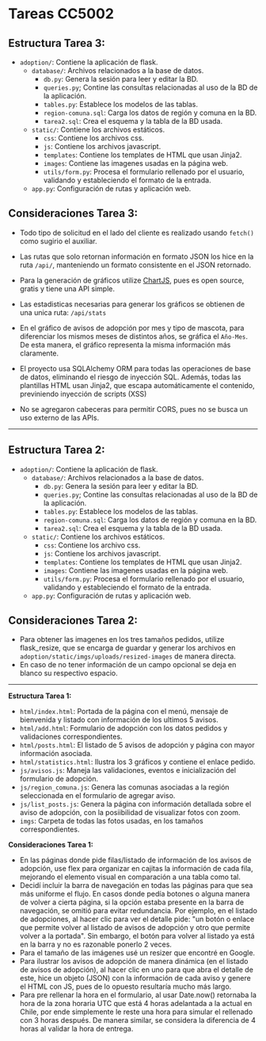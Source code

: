 # Tareas CC5002

## Estructura Tarea 3:
- `adoption/`: Contiene la aplicación de flask.
  - `database/`: Archivos relacionados a la base de datos.
    - `db.py`: Genera la sesión para leer y editar la BD.
    - `queries.py`; Contine las consultas relacionadas al uso de la BD de la aplicación.
    - `tables.py`: Establece los modelos de las tablas.
    - `region-comuna.sql`: Carga los datos de región y comuna en la BD.
    - `tarea2.sql`: Crea el esquema y la tabla de la BD usada.
  - `static/`: Contiene los archivos estáticos.
    - `css`: Contiene los archivos css.
    - `js`: Contiene los archivos javascript.
    - `templates`: Contiene los templates de HTML que usan Jinja2.
    - `images`: Contiene las imagenes usadas en la página web.
    - `utils/form.py`: Procesa el formulario rellenado por el usuario, validando y estableciendo el formato de la entrada.
  - `app.py`: Configuración de rutas y aplicación web.
## Consideraciones Tarea 3:
- Todo tipo de solicitud en el lado del cliente es realizado usando `fetch()` como sugirio el auxiliar.
- Las rutas que solo retornan información en formato JSON los hice en la ruta `/api/`, manteniendo un formato consistente en el JSON retornado.
- Para la generación de gráficos utilize [ChartJS](https://www.chartjs.org), pues es open source, gratis y tiene una API simple. 
- Las estadisticas necesarias para generar los gráficos se obtienen de una unica ruta: `/api/stats`
- En el gráfico de avisos de adopción por mes y tipo de mascota, para diferenciar los mismos meses de distintos años, se gráfica el `Año-Mes`. De esta manera, el gráfico representa la misma información más claramente.

- El proyecto usa SQLAlchemy ORM para todas las operaciones de base de datos, eliminando el riesgo de inyección SQL. Además, todas las plantillas HTML usan Jinja2, que escapa automáticamente el contenido, previniendo inyección de scripts (XSS)
- No se agregaron cabeceras para permitir CORS, pues no se busca un uso externo de las APIs.


---

## Estructura Tarea 2:
- `adoption/`: Contiene la aplicación de flask.
  - `database/`: Archivos relacionados a la base de datos.
    - `db.py`: Genera la sesión para leer y editar la BD.
    - `queries.py`; Contine las consultas relacionadas al uso de la BD de la aplicación.
    - `tables.py`: Establece los modelos de las tablas.
    - `region-comuna.sql`: Carga los datos de región y comuna en la BD.
    - `tarea2.sql`: Crea el esquema y la tabla de la BD usada.
  - `static/`: Contiene los archivos estáticos.
    - `css`: Contiene los archivo css.
    - `js`: Contiene los archivos javascript.
    - `templates`: Contiene los templates de HTML que usan Jinja2.
    - `images`: Contiene las imagenes usadas en la página web.
    - `utils/form.py`: Procesa el formulario rellenado por el usuario, validando y estableciendo el formato de la entrada.
  - `app.py`: Configuración de rutas y aplicación web.
## Consideraciones Tarea 2:
- Para obtener las imagenes en los tres tamaños pedidos, utilize flask_resize, que se encarga de guardar y generar los archivos en `adoption/static/imgs/uploads/resized-images` de manera directa.
- En caso de no tener información de un campo opcional se deja en blanco su respectivo espacio.

---

**Estructura Tarea 1:**
- `html/index.html`: Portada de la página con el menú, mensaje de bienvenida y listado con información de los ultimos 5 avisos.
- `html/add.html`: Formulario de adopción con los datos pedidos y validaciones correspondientes.
- `html/posts.html`: El listado de 5 avisos de adopción y página con mayor información asociada.
- `html/statistics.html`: Ilustra los 3 gráficos y contiene el enlace pedido.
- `js/avisos.js`: Maneja las validaciones, eventos e inicialización del formulario de adopción.
- `js/region_comuna.js`: Genera las comunas asociadas a la región seleccionada en el formulario de agregar aviso.
- `js/list_posts.js`: Genera la página con información detallada sobre el aviso de adopción, con la posiibilidad de visualizar fotos con zoom.
- `imgs`: Carpeta de todas las fotos usadas, en los tamaños correspondientes.

**Consideraciones Tarea 1:**
- En las páginas donde pide filas/listado de información de los avisos de adopción, use flex para organizar en cajitas la información de cada fila, mejorando el elemento visual en comparación a una tabla como tal.
- Decidí incluir la barra de navegación en todas las páginas para que sea más uniforme el flujo. En casos donde pedía botones o alguna manera de volver a cierta página, si la opción estaba presente en la barra de navegación, se omitió para evitar redundancia. Por ejemplo, en el listado de adopciones, al hacer clic para ver el detalle pide: "un botón o enlace que permite volver al listado de avisos de adopción y otro que permite volver a la portada". Sin embargo, el botón para volver al listado ya está en la barra y no es razonable ponerlo 2 veces.
- Para el tamaño de las imágenes usé un resizer que encontré en Google.
- Para ilustrar los avisos de adopción de manera dinámica (en el listado de avisos de adopción), al hacer clic en uno para que abra el detalle de este, hice un objeto (JSON) con la información de cada aviso y genere el HTML con JS, pues de lo opuesto resultaría mucho más largo.
- Para pre rellenar la hora en el formulario, al usar Date.now() retornaba la hora de la zona horaria UTC que está 4 horas adelantada a la actual en Chile, por ende simplemente le reste una hora para simular el rellenado con 3 horas después. De manera similar, se considera la diferencia de 4 horas al validar la hora de entrega.
